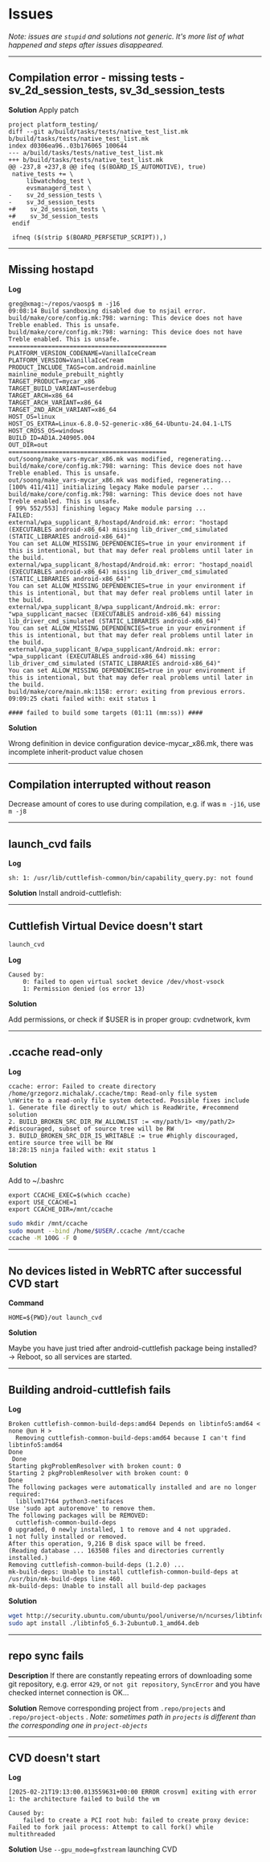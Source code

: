 # Issues

_Note: issues are `stupid` and solutions not generic. It's more list of what happened and steps after issues disappeared._


---
## Compilation error - missing tests - sv_2d_session_tests, sv_3d_session_tests

**Solution**
Apply patch
```
project platform_testing/
diff --git a/build/tasks/tests/native_test_list.mk b/build/tasks/tests/native_test_list.mk
index d0306ea96..03b176065 100644
--- a/build/tasks/tests/native_test_list.mk
+++ b/build/tasks/tests/native_test_list.mk
@@ -237,8 +237,8 @@ ifeq ($(BOARD_IS_AUTOMOTIVE), true)
 native_tests += \
     libwatchdog_test \
     evsmanagerd_test \
-    sv_2d_session_tests \
-    sv_3d_session_tests
+#    sv_2d_session_tests \
+#    sv_3d_session_tests
 endif
 
 ifneq ($(strip $(BOARD_PERFSETUP_SCRIPT)),)
```

---
## Missing hostapd

**Log**
```
greg@xmag:~/repos/vaosp$ m -j16
09:08:14 Build sandboxing disabled due to nsjail error.
build/make/core/config.mk:798: warning: This device does not have Treble enabled. This is unsafe.
build/make/core/config.mk:798: warning: This device does not have Treble enabled. This is unsafe.
============================================
PLATFORM_VERSION_CODENAME=VanillaIceCream
PLATFORM_VERSION=VanillaIceCream
PRODUCT_INCLUDE_TAGS=com.android.mainline mainline_module_prebuilt_nightly
TARGET_PRODUCT=mycar_x86
TARGET_BUILD_VARIANT=userdebug
TARGET_ARCH=x86_64
TARGET_ARCH_VARIANT=x86_64
TARGET_2ND_ARCH_VARIANT=x86_64
HOST_OS=linux
HOST_OS_EXTRA=Linux-6.8.0-52-generic-x86_64-Ubuntu-24.04.1-LTS
HOST_CROSS_OS=windows
BUILD_ID=AD1A.240905.004
OUT_DIR=out
============================================
out/soong/make_vars-mycar_x86.mk was modified, regenerating...
build/make/core/config.mk:798: warning: This device does not have Treble enabled. This is unsafe.
out/soong/make_vars-mycar_x86.mk was modified, regenerating...
[100% 411/411] initializing legacy Make module parser ...
build/make/core/config.mk:798: warning: This device does not have Treble enabled. This is unsafe.
[ 99% 552/553] finishing legacy Make module parsing ...
FAILED: 
external/wpa_supplicant_8/hostapd/Android.mk: error: "hostapd (EXECUTABLES android-x86_64) missing lib_driver_cmd_simulated (STATIC_LIBRARIES android-x86_64)" 
You can set ALLOW_MISSING_DEPENDENCIES=true in your environment if this is intentional, but that may defer real problems until later in the build.
external/wpa_supplicant_8/hostapd/Android.mk: error: "hostapd_noaidl (EXECUTABLES android-x86_64) missing lib_driver_cmd_simulated (STATIC_LIBRARIES android-x86_64)" 
You can set ALLOW_MISSING_DEPENDENCIES=true in your environment if this is intentional, but that may defer real problems until later in the build.
external/wpa_supplicant_8/wpa_supplicant/Android.mk: error: "wpa_supplicant_macsec (EXECUTABLES android-x86_64) missing lib_driver_cmd_simulated (STATIC_LIBRARIES android-x86_64)" 
You can set ALLOW_MISSING_DEPENDENCIES=true in your environment if this is intentional, but that may defer real problems until later in the build.
external/wpa_supplicant_8/wpa_supplicant/Android.mk: error: "wpa_supplicant (EXECUTABLES android-x86_64) missing lib_driver_cmd_simulated (STATIC_LIBRARIES android-x86_64)" 
You can set ALLOW_MISSING_DEPENDENCIES=true in your environment if this is intentional, but that may defer real problems until later in the build.
build/make/core/main.mk:1158: error: exiting from previous errors.
09:09:25 ckati failed with: exit status 1

#### failed to build some targets (01:11 (mm:ss)) ####
```

**Solution**

Wrong definition in device configuration device-mycar_x86.mk, there was incomplete inherit-product value chosen


---
## Compilation interrupted without reason

Decrease amount of cores to use during compilation, e.g. if was `m -j16`, use `m -j8`


---
## launch_cvd fails

**Log**
```
sh: 1: /usr/lib/cuttlefish-common/bin/capability_query.py: not found
```

**Solution**
Install android-cuttlefish:


---
## Cuttlefish Virtual Device doesn't start

```bash
launch_cvd
```

**Log**
```
Caused by:
    0: failed to open virtual socket device /dev/vhost-vsock
    1: Permission denied (os error 13)
```

**Solution**

Add permissions, or check if $USER is in proper group: cvdnetwork, kvm


---
## .ccache read-only

**Log**
```
ccache: error: Failed to create directory /home/grzegorz.michalak/.ccache/tmp: Read-only file system
\nWrite to a read-only file system detected. Possible fixes include
1. Generate file directly to out/ which is ReadWrite, #recommend solution
2. BUILD_BROKEN_SRC_DIR_RW_ALLOWLIST := <my/path/1> <my/path/2> #discouraged, subset of source tree will be RW
3. BUILD_BROKEN_SRC_DIR_IS_WRITABLE := true #highly discouraged, entire source tree will be RW
18:28:15 ninja failed with: exit status 1
```

**Solution**

Add to ~/.bashrc
```
export CCACHE_EXEC=$(which ccache)
export USE_CCACHE=1
export CCACHE_DIR=/mnt/ccache
```

```bash
sudo mkdir /mnt/ccache
sudo mount --bind /home/$USER/.ccache /mnt/ccache
ccache -M 100G -F 0
```


---
## No devices listed in WebRTC after successful CVD start

**Command**
```
HOME=${PWD}/out launch_cvd
```

**Solution**

Maybe you have just tried after android-cuttlefish package being installed? -> Reboot, so all services are started.


---
## Building android-cuttlefish fails

**Log**
```
Broken cuttlefish-common-build-deps:amd64 Depends on libtinfo5:amd64 < none @un H >
  Removing cuttlefish-common-build-deps:amd64 because I can't find libtinfo5:amd64
Done
 Done
Starting pkgProblemResolver with broken count: 0
Starting 2 pkgProblemResolver with broken count: 0
Done
The following packages were automatically installed and are no longer required:
  libllvm17t64 python3-netifaces
Use 'sudo apt autoremove' to remove them.
The following packages will be REMOVED:
  cuttlefish-common-build-deps
0 upgraded, 0 newly installed, 1 to remove and 4 not upgraded.
1 not fully installed or removed.
After this operation, 9,216 B disk space will be freed.
(Reading database ... 163508 files and directories currently installed.)
Removing cuttlefish-common-build-deps (1.2.0) ...
mk-build-deps: Unable to install cuttlefish-common-build-deps at /usr/bin/mk-build-deps line 460.
mk-build-deps: Unable to install all build-dep packages
```

**Solution**
```bash
wget http://security.ubuntu.com/ubuntu/pool/universe/n/ncurses/libtinfo5_6.3-2ubuntu0.1_amd64.deb
sudo apt install ./libtinfo5_6.3-2ubuntu0.1_amd64.deb
```


---
## repo sync fails

**Description**
If there are constantly repeating errors of downloading some git repository, e.g. error `429`, or `not git repository`, `SyncError` and you have checked internet connection is OK...

**Solution**
Remove corresponding project from `.repo/projects` and `.repo/project-objects` . _Note: sometimes path in `projects` is different than the corresponding one in `project-objects`_


---
## CVD doesn't start

**Log**
```
[2025-02-21T19:13:00.013559631+00:00 ERROR crosvm] exiting with error 1: the architecture failed to build the vm

Caused by:
    failed to create a PCI root hub: failed to create proxy device: Failed to fork jail process: Attempt to call fork() while multithreaded
```

**Solution**
Use `--gpu_mode=gfxstream` launching CVD
